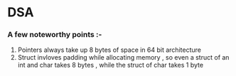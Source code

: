 # DSA 

### A few noteworthy points :- 
1) Pointers always take up 8 bytes of space in 64 bit architecture 
2) Struct invloves padding while allocating memory , so even a struct of an int and char takes 8 bytes , while the struct of char takes 1 byte 
